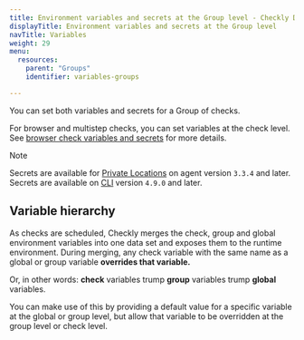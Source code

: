 ```yaml
---
title: Environment variables and secrets at the Group level - Checkly Docs
displayTitle: Environment variables and secrets at the Group level
navTitle: Variables
weight: 29
menu:
  resources:
    parent: "Groups"
    identifier: variables-groups

---
```


You can set both variables and secrets for a Group of checks.

For browser and multistep checks, you can set variables at the check level. See [browser check variables and secrets](/docs/browser-checks/variables) for more details.

>[!NOTE]
> Secrets are available for [Private Locations](/docs/private-locations/) on agent version `3.3.4` and later. Secrets are available on [CLI](/docs/cli/) version `4.9.0` and later.

## Variable hierarchy

As checks are scheduled, Checkly merges the check, group and global environment variables into one data set and exposes them
to the runtime environment. During merging, any check variable with the same name as a global or group variable **overrides that variable.**  

Or, in other words: **check** variables trump **group** variables trump **global** variables.  

You can make use of this by providing a default value for a specific variable at the global or group level, but allow 
that variable to be overridden at the group level or check level.
